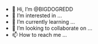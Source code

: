- 👋 Hi, I’m @BIGDOGREDD
- 👀 I’m interested in ...
- 🌱 I’m currently learning ...
- 💞️ I’m looking to collaborate on ...
- 📫 How to reach me ...

<!---
BIGDOGREDD/BIGDOGREDD is a ✨ special ✨ repository because its `README.md` (this file) appears on your GitHub profile.
You can click the Preview link to take a look at your changes.
--->
